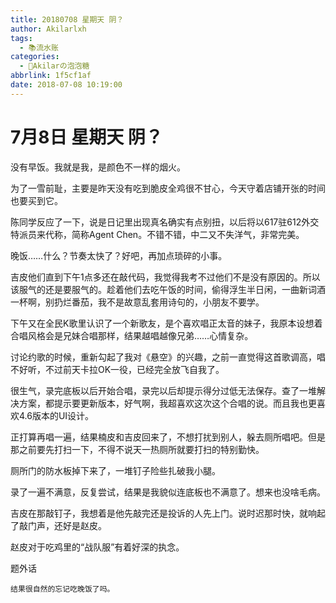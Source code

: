 ```yaml
---
title: 20180708 星期天 阴？
author: Akilarlxh
tags:
  - 📚流水账
categories:
  - 🍬Akilarの泡泡糖
abbrlink: 1f5cf1af
date: 2018-07-08 10:19:00
---
```

# 7月8日 星期天 阴？

没有早饭。我就是我，是颜色不一样的烟火。

为了一雪前耻，主要是昨天没有吃到脆皮全鸡很不甘心，今天守着店铺开张的时间也要买到它。

陈同学反应了一下，说是日记里出现真名确实有点别扭，以后将以617驻612外交特派员来代称，简称Agent Chen。不错不错，中二又不失洋气，非常完美。

晚饭……什么？节奏太快了？好吧，再加点琐碎的小事。

吉皮他们直到下午1点多还在敲代码，我觉得我考不过他们不是没有原因的。所以该服气的还是要服气的。趁着他们去吃午饭的时间，偷得浮生半日闲，一曲新词酒一杯啊，别扔烂番茄，我不是故意乱套用诗句的，小朋友不要学。

下午又在全民K歌里认识了一个新歌友，是个喜欢唱正太音的妹子，我原本设想着合唱风格会是兄妹合唱那样，结果越唱越像兄弟……心情复杂。

讨论约歌的时候，重新勾起了我对《悬空》的兴趣，之前一直觉得这首歌调高，唱不好听，不过前天卡拉OK一役，已经完全放飞自我了。

很生气，录完底板以后开始合唱，录完以后却提示得分过低无法保存。查了一堆解决方案，都提示要更新版本，好气啊，我超喜欢这次这个合唱的说。而且我也更喜欢4.6版本的UI设计。

正打算再唱一遍，结果楠皮和吉皮回来了，不想打扰到别人，躲去厕所唱吧。但是那之前要先打扫一下，不得不说天一热厕所就要打扫的特别勤快。

厕所门的防水板掉下来了，一堆钉子险些扎破我小腿。

录了一遍不满意，反复尝试，结果是我貌似连底板也不满意了。想来也没啥毛病。

吉皮在那敲钉子，我想着是他先敲完还是投诉的人先上门。说时迟那时快，就响起了敲门声，还好是赵皮。

赵皮对于吃鸡里的“战队服”有着好深的执念。

题外话
```
结果很自然的忘记吃晚饭了吗。
```
